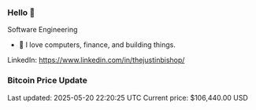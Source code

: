 ### Hello 🤙  

Software Engineering

- 🔭 I love computers, finance, and building things.
  
LinkedIn: https://www.linkedin.com/in/thejustinbishop/  





























































































































































































































































































































### Bitcoin Price Update
Last updated: 2025-05-20 22:20:25 UTC
Current price: $106,440.00 USD
